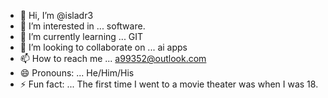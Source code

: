 - 👋 Hi, I’m @isladr3
- 👀 I’m interested in ... software.
- 🌱 I’m currently learning ... GIT
- 💞️ I’m looking to collaborate on ... ai apps
- 📫 How to reach me ... a99352@outlook.com
- 😄 Pronouns: ... He/Him/His
- ⚡ Fun fact: ... The first time I went to a movie theater was when I was 18.

<!---
isladr3/isladr3 is a ✨ special ✨ repository because its `README.md` (this file) appears on your GitHub profile.
You can click the Preview link to take a look at your changes.
--->
